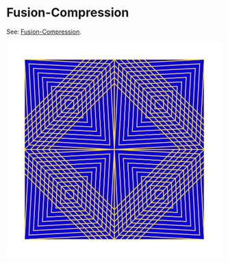 # Fusion-Compression

See: [Fusion-Compression](https://github.com/silky/fashion/issues/133).

![](images/a.png)

